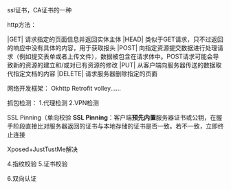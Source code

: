 ssl证书，CA证书的一种

http方法：

|GET|   请求指定的页面信息并返回实体主体
|HEAD|     类似于GET请求，只不过返回的响应中没有具体的内容，用于获取报头
|POST|      向指定资源提交数据进行处理请求（例如提交表单或者上传文件），数据被包含在请求体中。POST请求可能会导致新的资源的建立和/或对已有资源的修改
|PUT|     从客户端向服务器传送的数据取代指定文档的内容
|DELETE|     请求服务器删除指定的页面


网络开发框架：
Okhttp Retrofit volley......

抓包检测：
1.代理检测
2.VPN检测

SSL Pinning（单向校验
​**SSL Pinning**：客户端**预先内置**服务器证书或公钥，在握手阶段直接比对服务器返回的证书与本地存储的证书是否一致。若不一致，立即终止连接

Xposed+JustTustMe解决


4.指纹校验
5.证书校验


6.双向认证